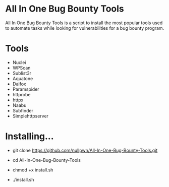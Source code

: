 # All In One Bug Bounty Tools

All In One Bug Bounty Tools is a script to install the most popular tools used to automate tasks while looking for vulnerabilities for a bug bounty program.

# Tools

- Nuclei
- WPScan
- Sublist3r
- Aquatone
- Dalfox
- Paramspider
- httprobe
- httpx
- Naabu
- Subfinder
- Simplehttpserver

# Installing...

 - git clone https://github.com/nullpwn/All-In-One-Bug-Bounty-Tools.git

 - cd All-In-One-Bug-Bounty-Tools

 - chmod +x install.sh 

 - ./install.sh